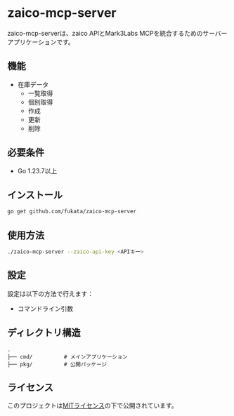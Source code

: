 # zaico-mcp-server

zaico-mcp-serverは、zaico APIとMark3Labs MCPを統合するためのサーバーアプリケーションです。

## 機能

- 在庫データ
  - 一覧取得
  - 個別取得
  - 作成
  - 更新
  - 削除

## 必要条件

- Go 1.23.7以上

## インストール

```bash
go get github.com/fukata/zaico-mcp-server
```

## 使用方法

```bash
./zaico-mcp-server --zaico-api-key <APIキー>
```

## 設定

設定は以下の方法で行えます：

- コマンドライン引数

## ディレクトリ構造

```
.
├── cmd/          # メインアプリケーション
├── pkg/          # 公開パッケージ
```

## ライセンス

このプロジェクトは[MITライセンス](LICENSE.txt)の下で公開されています。 